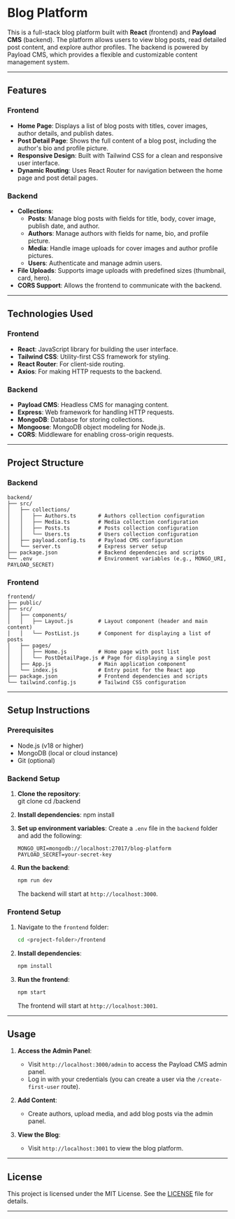 # Blog Platform

This is a full-stack blog platform built with **React** (frontend) and **Payload CMS** (backend). The platform allows users to view blog posts, read detailed post content, and explore author profiles. The backend is powered by Payload CMS, which provides a flexible and customizable content management system.

---

## Features

### Frontend
- **Home Page**: Displays a list of blog posts with titles, cover images, author details, and publish dates.
- **Post Detail Page**: Shows the full content of a blog post, including the author's bio and profile picture.
- **Responsive Design**: Built with Tailwind CSS for a clean and responsive user interface.
- **Dynamic Routing**: Uses React Router for navigation between the home page and post detail pages.

### Backend
- **Collections**:
  - **Posts**: Manage blog posts with fields for title, body, cover image, publish date, and author.
  - **Authors**: Manage authors with fields for name, bio, and profile picture.
  - **Media**: Handle image uploads for cover images and author profile pictures.
  - **Users**: Authenticate and manage admin users.
- **File Uploads**: Supports image uploads with predefined sizes (thumbnail, card, hero).
- **CORS Support**: Allows the frontend to communicate with the backend.

---

## Technologies Used

### Frontend
- **React**: JavaScript library for building the user interface.
- **Tailwind CSS**: Utility-first CSS framework for styling.
- **React Router**: For client-side routing.
- **Axios**: For making HTTP requests to the backend.

### Backend
- **Payload CMS**: Headless CMS for managing content.
- **Express**: Web framework for handling HTTP requests.
- **MongoDB**: Database for storing collections.
- **Mongoose**: MongoDB object modeling for Node.js.
- **CORS**: Middleware for enabling cross-origin requests.

---

## Project Structure

### Backend
```
backend/
├── src/
│   ├── collections/
│   │   ├── Authors.ts       # Authors collection configuration
│   │   ├── Media.ts         # Media collection configuration
│   │   ├── Posts.ts         # Posts collection configuration
│   │   └── Users.ts         # Users collection configuration
│   ├── payload.config.ts    # Payload CMS configuration
│   └── server.ts            # Express server setup
├── package.json             # Backend dependencies and scripts
└── .env                     # Environment variables (e.g., MONGO_URI, PAYLOAD_SECRET)
```

### Frontend
```
frontend/
├── public/
├── src/
│   ├── components/
│   │   ├── Layout.js        # Layout component (header and main content)
│   │   └── PostList.js      # Component for displaying a list of posts
│   ├── pages/
│   │   ├── Home.js          # Home page with post list
│   │   └── PostDetailPage.js # Page for displaying a single post
│   ├── App.js               # Main application component
│   └── index.js             # Entry point for the React app
├── package.json             # Frontend dependencies and scripts
└── tailwind.config.js       # Tailwind CSS configuration
```

---

## Setup Instructions

### Prerequisites
- Node.js (v18 or higher)
- MongoDB (local or cloud instance)
- Git (optional)

### Backend Setup
1. **Clone the repository**:  
   git clone <repository-url>
   cd <project-folder>/backend

2. **Install dependencies**:
   npm install
   
4. **Set up environment variables**:
   Create a `.env` file in the `backend` folder and add the following:
   ```env
   MONGO_URI=mongodb://localhost:27017/blog-platform
   PAYLOAD_SECRET=your-secret-key
   ```

5. **Run the backend**:
   ```bash
   npm run dev
   ```
   The backend will start at `http://localhost:3000`.

### Frontend Setup
1. Navigate to the `frontend` folder:
   ```bash
   cd <project-folder>/frontend
   ```

2. **Install dependencies**:
   ```bash
   npm install
   ```

3. **Run the frontend**:
   ```bash
   npm start
   ```
   The frontend will start at `http://localhost:3001`.

---

## Usage

1. **Access the Admin Panel**:
   - Visit `http://localhost:3000/admin` to access the Payload CMS admin panel.
   - Log in with your credentials (you can create a user via the `/create-first-user` route).

2. **Add Content**:
   - Create authors, upload media, and add blog posts via the admin panel.

3. **View the Blog**:
   - Visit `http://localhost:3001` to view the blog platform.

---

## License

This project is licensed under the MIT License. See the [LICENSE](LICENSE) file for details.

---

